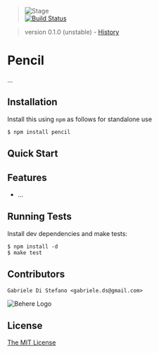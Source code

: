 > ![Stage](https://github.com/behere/behere.github.com/raw/master/assets/stage/development.png)  
[![Build Status](https://secure.travis-ci.org/behere/pencil.png)](http://travis-ci.org/behere/pencil)

> version 0.1.0 (unstable) - [History](https://github.com/behere/pencil/blob/master/HISTORY.md)

# Pencil
  
  ...

## Installation

Install this using `npm` as follows for standalone use

    $ npm install pencil

## Quick Start

## Features

  * ...

## Running Tests

Install dev dependencies and make tests:

    $ npm install -d
    $ make test

## Contributors

```
Gabriele Di Stefano <gabriele.ds@gmail.com>
```

![Behere Logo](https://github.com/behere/behere.github.com/raw/master/assets/behere_logo.png)

## License 

[The MIT License](https://github.com/behere/pencil/blob/master/LICENSE)